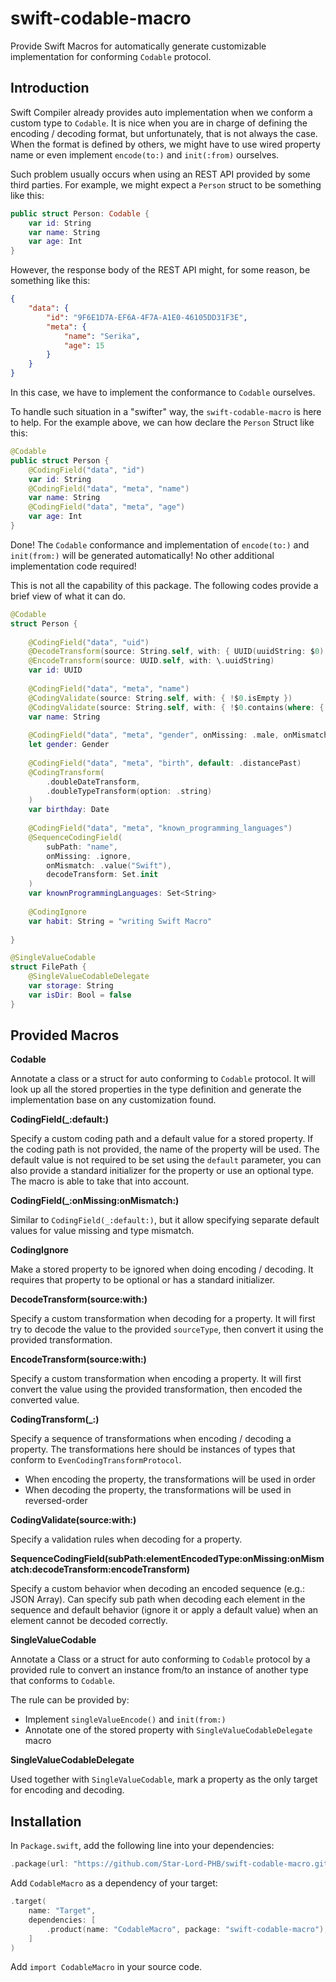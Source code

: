 # swift-codable-macro

Provide Swift Macros for automatically generate customizable implementation for conforming `Codable` protocol. 

## Introduction 

Swift Compiler already provides auto implementation when we conform a custom type to `Codable`. It is nice when you are in charge of defining the encoding / decoding format, but unfortunately, that is not always the case. When the format is defined by others, we might have to use wired property name or even implement `encode(to:)` and `init(:from)` ourselves. 

Such problem usually occurs when using an REST API provided by some third parties. For example, we might expect a `Person` struct to be something like this: 

```swift
public struct Person: Codable {
    var id: String
    var name: String 
    var age: Int
}
```

However, the response body of the REST API might, for some reason, be something like this: 

```json
{
    "data": {
        "id": "9F6E1D7A-EF6A-4F7A-A1E0-46105DD31F3E",
        "meta": {
            "name": "Serika",
            "age": 15
        }
    }
}
```

In this case, we have to implement the conformance to `Codable` ourselves. 

To handle such situation in a "swifter" way, the `swift-codable-macro` is here to help. For the example above, we can how declare the `Person` Struct like this: 

```swift
@Codable
public struct Person {
    @CodingField("data", "id")
    var id: String
    @CodingField("data", "meta", "name")
    var name: String 
    @CodingField("data", "meta", "age")
    var age: Int
}
```

Done! The `Codable` conformance and implementation of `encode(to:)` and `init(from:)` will be generated automatically! No other additional implementation code required! 

This is not all the capability of this package. The following codes provide a brief view of what it can do. 

```swift
@Codable
struct Person {
    
    @CodingField("data", "uid")
    @DecodeTransform(source: String.self, with: { UUID(uuidString: $0)! })
    @EncodeTransform(source: UUID.self, with: \.uuidString)
    var id: UUID
    
    @CodingField("data", "meta", "name")
    @CodingValidate(source: String.self, with: { !$0.isEmpty })
    @CodingValidate(source: String.self, with: { !$0.contains(where: { $0.isNumber }) })
    var name: String 
    
    @CodingField("data", "meta", "gender", onMissing: .male, onMismatch: .female)
    let gender: Gender
    
    @CodingField("data", "meta", "birth", default: .distancePast)
    @CodingTransform(
        .doubleDateTransform, 
        .doubleTypeTransform(option: .string)
    )
    var birthday: Date
    
    @CodingField("data", "meta", "known_programming_languages")
    @SequenceCodingField(
        subPath: "name", 
        onMissing: .ignore, 
        onMismatch: .value("Swift"),
        decodeTransform: Set.init
    )
    var knownProgrammingLanguages: Set<String>
    
    @CodingIgnore
	var habit: String = "writing Swift Macro"
    
}

@SingleValueCodable
struct FilePath {
    @SingleValueCodableDelegate
    var storage: String
    var isDir: Bool = false 
}
```

## Provided Macros

**Codable**

Annotate a class or a struct for auto conforming to `Codable` protocol. It will look up all the stored properties in the type definition and generate the implementation base on any customization found. 

**CodingField(_:default:)**

Specify a custom coding path and a default value for a stored property. If the coding path is not provided, the name of the property will be used. The default value is not required to be set using the `default` parameter, you can also provide a standard initializer for the property or use an optional type. The macro is able to take that into account. 

**CodingField(_:onMissing:onMismatch:)**

Similar to `CodingField(_:default:)`, but it allow specifying separate default values for value missing and type mismatch. 

**CodingIgnore**

Make a stored property to be ignored when doing encoding / decoding. It requires that property to be optional or has a standard initializer. 

**DecodeTransform(source:with:)**

Specify a custom transformation when decoding for a property.  It will first try to decode the value to the provided `sourceType`, then convert it using the provided transformation. 

**EncodeTransform(source:with:)**

Specify a custom transformation when encoding a property. It will first convert the value using the provided transformation, then encoded the converted value. 

**CodingTransform(_:)**

Specify a sequence of transformations when encoding / decoding a property. The transformations here should be instances of types that conform to `EvenCodingTransformProtocol`. 

* When encoding the property, the transformations will be used in order
* When decoding the property, the transformations will be used in reversed-order 

**CodingValidate(source:with:)**

Specify a validation rules when decoding for a property. 

**SequenceCodingField(subPath:elementEncodedType:onMissing:onMismatch:decodeTransform:encodeTransform)**

Specify a custom behavior when decoding an encoded sequence (e.g.: JSON Array). Can specify sub path when decoding each element in the sequence and default behavior (ignore it or apply a default value) when an element cannot be decoded correctly.

**SingleValueCodable**

Annotate a Class or a struct for auto conforming to `Codable` protocol by a provided rule to convert an instance from/to an instance of another type that conforms to `Codable`. 

The rule can be provided by: 

* Implement `singleValueEncode()` and `init(from:)`
* Annotate one of the stored property with `SingleValueCodableDelegate` macro 

**SingleValueCodableDelegate**

Used together with `SingleValueCodable`, mark a property as the only target for encoding and decoding. 

## Installation 

In `Package.swift`, add the following line into your dependencies: 

```swift
.package(url: "https://github.com/Star-Lord-PHB/swift-codable-macro.git", from: "2.0.0")
```

Add `CodableMacro` as a dependency of your target:

```swift
.target(
    name: "Target", 
    dependencies: [
        .product(name: "CodableMacro", package: "swift-codable-macro"),
    ]
)
```

Add `import CodableMacro` in your source code. 